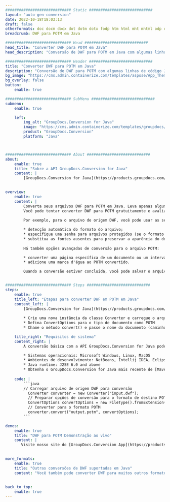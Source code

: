 ```yaml
---
############################# Static ############################
layout: "auto-gen-conversion"
date: 2022-10-18T18:03:13
draft: false
otherformats: doc docm docx dot dotm dotx fodp htm html mht mhtml odp odt otp pot potm potx pps ppsm ppsx ppt pptm pptx rtf
breadcrumb: DWF para POTM em Java

############################# Head ############################
head_title: "Converter DWF para POTM em Java"
head_description: "Conversão de DWF para POTM em Java com algumas linhas de código. Converta mais de 160 formatos de arquivo usando a API de conversão de documentos do GroupDocs para Java"

############################# Header ############################
title: "Converter DWF para POTM em Java"
description: "Conversão de DWF para POTM com algumas linhas de código Java"
bg_image: "https://cms.admin.containerize.com/templates/aspose/App_Themes/V3/images/bg/header1.png"
bg_overlay: false
button:
    enable: true

############################# SubMenu ############################
submenu:
    enable: true

    left:
        img_alt: "GroupDocs.Conversion for Java"
        image: "https://cms.admin.containerize.com/templates/groupdocs/images/product-logos/90x90-noborder/groupdocs-conversion-java.png"
        product: "GroupDocs.Conversion"
        platform: "Java"



############################# About ############################
about:
    enable: true
    title: "Sobre a API GroupDocs.Conversion for Java"
    content: |
        [GroupDocs.Conversion for Java](https://products.groupdocs.com/conversion/java/) é uma API avançada de conversão de formato de arquivo para conversão entre formatos populares de imagem e documento, como Microsoft Office, OpenDocument, PDF, HTML, e-mail, CAD. e muito mais com apenas algumas linhas de código. A API nativa detecta automaticamente os formatos dos documentos originais e oferece muitas opções para personalizar os documentos convertidos. Juntamente com a função de extrair informações de um documento, ele também suporta o armazenamento em cache dos resultados da conversão para o disco local por padrão. No entanto, qualquer tipo de armazenamento em cache pode ser suportado pela implementação das interfaces apropriadas - Amazon S3, Dropbox, Google Drive, Windows Azure, Reddis ou quaisquer outras.
    

overview:
    enable: true
    content: |
        Converta seus arquivos DWF para POTM em Java. Leva apenas algumas linhas de código Java em qualquer plataforma de sua escolha, como Windows, Linux, macOS.
        Você pode tentar converter DWF para POTM gratuitamente e avaliar a qualidade dos resultados da conversão. Junto com scripts de conversão de arquivo simples, você pode tentar opções mais sofisticadas para carregar o arquivo de origem DWF e armazenar a saída POTM. 
        
        Por exemplo, para o arquivo de origem DWF, você pode usar as seguintes opções de carregamento:

        * detecção automática do formato do arquivo;
        * especifique uma senha para arquivos protegidos (se o formato de arquivo for compatível);
        * substitua as fontes ausentes para preservar a aparência do documento.
        
        Há também opções avançadas de conversão para o arquivo POTM:

        * converter uma página específica de um documento ou um intervalo de páginas;
        * adicione uma marca d'água ao POTM convertido.

        Quando a conversão estiver concluída, você pode salvar o arquivo POTM no caminho do arquivo local ou em qualquer armazenamento de terceiros, como FTP, Amazon S3, Google Drive, Dropbox etc. Observe - para converter DWF para POTM, você não precisa instalar nenhum software adicional, como MS Office, Open Office, Adobe Acrobat Reader etc.


############################# Steps ############################
steps:
    enable: true
    title_left: "Etapas para converter DWF em POTM em Java"
    content_left: |
        [GroupDocs.Conversion for Java](https://products.groupdocs.com/conversion/java/) permite que os desenvolvedores convertam facilmente o arquivo DWF para POTM com algumas linhas de código.
        
        * Crie uma nova instância da classe Converter e carregue o arquivo DWF com o caminho completo
        * Defina ConvertOptions para o tipo de documento como POTM
        * Chame o método convert() e passe o nome do documento (caminho completo) e formato (POTM) como parâmetro

    title_right: "Requisitos de sistema"
    content_right: |
        A conversão básica com a API GroupDocs.Conversion for Java pode ser feita com apenas algumas linhas de código. Nossas APIs são suportadas em todas as principais plataformas e sistemas operacionais. Antes de executar o código abaixo, certifique-se de ter os seguintes pré-requisitos instalados em seu sistema.

        * Sistemas operacionais: Microsoft Windows, Linux, MacOS
        * Ambientes de desenvolvimento: NetBeans, Intellij IDEA, Eclipse, etc.
        * Java runtime: J2SE 6.0 and above
        * Obtenha o GroupDocs.Conversion for Java mais recente de [Maven](https://repository.groupdocs.com/webapp/#/artifacts/browse/tree/General/repo/com/groupdocs/groupdocs-conversion)
         
    code: |
        ```java    
        // Carregar arquivo de origem DWF para conversão
          Converter converter = new Converter("input.dwf");
          // Preparar opções de conversão para o formato de destino POTM
          ConvertOptions convertOptions = new FileType().fromExtension("potm").getConvertOptions();
          // Converter para o formato POTM
          converter.convert("output.potm", convertOptions);
        ```

demos:
    enable: true
    title: "DWF para POTM Demonstração ao vivo"
    content: |
       Visite nosso site do [GroupDocs.Conversion App](https://products.groupdocs.app/conversion/family) e experimente a conversão de DWF para POTM agora. A demonstração gratuita tem os seguintes benefícios
          

more_formats:
    enable: true
    title: "Outras conversões de DWF suportadas em Java"
    content: "Você também pode converter DWF para muitos outros formatos de arquivo. Por favor, veja a lista abaixo."
       
       
back_to_top:
    enable: true
---
```

